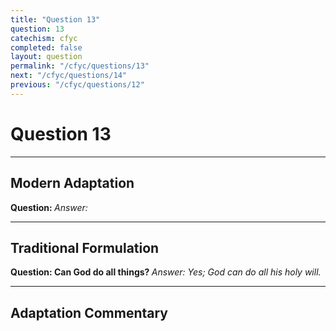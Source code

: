 ```yaml
---
title: "Question 13"
question: 13
catechism: cfyc
completed: false
layout: question
permalink: "/cfyc/questions/13"
next: "/cfyc/questions/14"
previous: "/cfyc/questions/12"
---
```

# Question 13
---
## Modern Adaptation
<strong>
    Question:
</strong>

<em>
    Answer:
</em>

---
## Traditional Formulation
<strong>
    Question: Can God do all things?
</strong>

<em>
    Answer: Yes; God can do all his holy will.
</em>

---
## Adaptation Commentary
